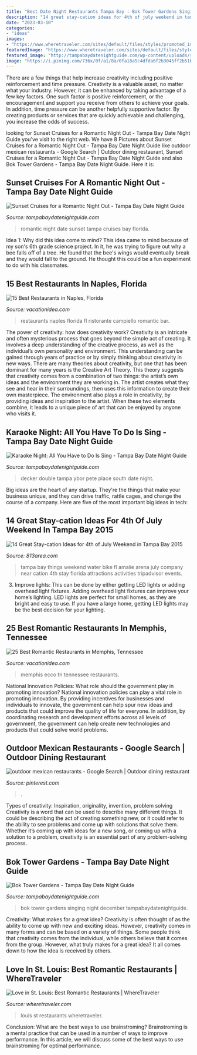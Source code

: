 ```yaml
---
title: "Best Date Night Restaurants Tampa Bay : Bok Tower Gardens Singing Night December Tampabaydatenightguide"
description: "14 great stay-cation ideas for 4th of july weekend in tampa bay 2015"
date: "2023-03-10"
categories:
- "ideas"
images:
- "https://www.wheretraveler.com/sites/default/files/styles/promoted_image_social_large/public/barcelonadec13.01.jpg?itok=IpN4RYBp"
featuredImage: "https://www.wheretraveler.com/sites/default/files/styles/promoted_image_social_large/public/barcelonadec13.01.jpg?itok=IpN4RYBp"
featured_image: "http://tampabaydatenightguide.com/wp-content/uploads/sites/2/2018/05/starship3.jpg"
image: "https://i.pinimg.com/736x/0f/a1/8a/0fa18a5c4dfda6f2b3045ff2b51b476a.jpg"
---
```



There are a few things that help increase creativity including positive reinforcement and time pressure.
Creativity is a valuable asset, no matter what your industry. However, it can be enhanced by taking advantage of a few key factors. One such factor is positive reinforcement, or the encouragement and support you receive from others to achieve your goals. In addition, time pressure can be another helpfully supportive factor. By creating products or services that are quickly achievable and challenging, you increase the odds of success.

	

		
looking for Sunset Cruises for a Romantic Night Out - Tampa Bay Date Night Guide you've visit to the right web. We have 8 Pictures about Sunset Cruises for a Romantic Night Out - Tampa Bay Date Night Guide like outdoor mexican restaurants - Google Search | Outdoor dining restaurant, Sunset Cruises for a Romantic Night Out - Tampa Bay Date Night Guide and also Bok Tower Gardens - Tampa Bay Date Night Guide. Here it is:
		
    
## Sunset Cruises For A Romantic Night Out - Tampa Bay Date Night Guide

<img loading=lazy src="http://tampabaydatenightguide.com/wp-content/uploads/sites/2/2018/05/starship3.jpg" onerror="this.onerror=null;this.src='https://tse2.mm.bing.net/th?id=OIP.CDy18oSK6pxn7270hU5zZwHaFF&amp;pid=15.1';" alt="Sunset Cruises for a Romantic Night Out - Tampa Bay Date Night Guide">

_Source: tampabaydatenightguide.com_

>romantic night date sunset tampa cruises bay florida. 

	

Idea 1: Why did this idea come to mind?
This idea came to mind because of my son's 6th grade science project. In it, he was trying to figure out why a bee falls off of a tree. He found that the bee's wings would eventually break and they would fall to the ground. He thought this could be a fun experiment to do with his classmates.

    
## 15 Best Restaurants In Naples, Florida

<img loading=lazy src="http://vacationidea.com/pix/img25Hy8R/restaurants/best-romantic-restaurants-in-naples-fl_g13_mobi.jpg" onerror="this.onerror=null;this.src='https://tse2.mm.bing.net/th?id=OIP.wpCCTeAq97ZDqBCMvSRqaAAAAA&amp;pid=15.1';" alt="15 Best Restaurants in Naples, Florida">

_Source: vacationidea.com_

>restaurants naples florida fl ristorante campiello romantic bar. 

	

The power of creativity: how does creativity work?
Creativity is an intricate and often mysterious process that goes beyond the simple act of creating. It involves a deep understanding of the creative process, as well as the individual’s own personality and environment. This understanding can be gained through years of practice or by simply thinking about creativity in new ways.
There are many theories about creativity, but one that has been dominant for many years is the Creative Art Theory. This theory suggests that creativity comes from a combination of two things: the artist’s own ideas and the environment they are working in. The artist creates what they see and hear in their surroundings, then uses this information to create their own masterpiece. The environment also plays a role in creativity, by providing ideas and inspiration to the artist. When these two elements combine, it leads to a unique piece of art that can be enjoyed by anyone who visits it.

    
## Karaoke Night: All You Have To Do Is Sing - Tampa Bay Date Night Guide

<img loading=lazy src="https://tampabaydatenightguide.com/wp-content/uploads/sites/2/2019/07/double-decker-ybor.jpg" onerror="this.onerror=null;this.src='https://tse1.mm.bing.net/th?id=OIP.o4PMtG8FAaz7DYSLHyJiCAD6D6&amp;pid=15.1';" alt="Karaoke Night: All You Have to Do Is Sing - Tampa Bay Date Night Guide">

_Source: tampabaydatenightguide.com_

>decker double tampa ybor pete place south date night. 

	

Big ideas are the heart of any startup. They're the things that make your business unique, and they can drive traffic, rattle cages, and change the course of a company. Here are five of the most important big ideas in tech: 

    
## 14 Great Stay-cation Ideas For 4th Of July Weekend In Tampa Bay 2015

<img loading=lazy src="https://s3.amazonaws.com/myareanetwork-photos/editorphotos/f/168234_17453_1435604339.jpg" onerror="this.onerror=null;this.src='https://tse3.mm.bing.net/th?id=OIP.kfAK-zIh-Nx3CcWbDidTcwHaE7&amp;pid=15.1';" alt="14 Great Stay-cation Ideas for 4th of July Weekend in Tampa Bay 2015">

_Source: 813area.com_

>tampa bay things weekend water bike fl amalie arena july company near cation 4th stay florida attractions activities tripadvisor events. 

	

3. Improve lights: This can be done by either getting LED lights or adding overhead light fixtures.
Adding overhead light fixtures can improve your home’s lighting. LED lights are perfect for small homes, as they are bright and easy to use. If you have a large home, getting LED lights may be the best decision for your lighting.

    
## 25 Best Romantic Restaurants In Memphis, Tennessee

<img loading=lazy src="http://vacationidea.com/pix/img25Hy8R/ideas/must-try-lunch-and-dinner-spots-in-memphis-tn_g13_mobi.jpg" onerror="this.onerror=null;this.src='https://tse3.mm.bing.net/th?id=OIP.kUCce4zW1C5rn2iTkcWXdAAAAA&amp;pid=15.1';" alt="25 Best Romantic Restaurants in Memphis, Tennessee">

_Source: vacationidea.com_

>memphis ecco tn tennessee restaurants. 

	

National Innovation Policies: What role should the government play in promoting innovation?
National innovation policies can play a vital role in promoting innovation. By providing incentives for businesses and individuals to innovate, the government can help spur new ideas and products that could improve the quality of life for everyone. In addition, by coordinating research and development efforts across all levels of government, the government can help create new technologies and products that could solve world problems.

    
## Outdoor Mexican Restaurants - Google Search | Outdoor Dining Restaurant

<img loading=lazy src="https://i.pinimg.com/736x/0f/a1/8a/0fa18a5c4dfda6f2b3045ff2b51b476a.jpg" onerror="this.onerror=null;this.src='https://tse1.mm.bing.net/th?id=OIP.xKvTGhZNu-voxHNajtlwOwHaE5&amp;pid=15.1';" alt="outdoor mexican restaurants - Google Search | Outdoor dining restaurant">

_Source: pinterest.com_

>. 

	

Types of creativity: Inspiration, originality, invention, problem solving
Creativity is a word that can be used to describe many different things. It could be describing the act of creating something new, or it could refer to the ability to see problems and come up with solutions that solve them. Whether it’s coming up with ideas for a new song, or coming up with a solution to a problem, creativity is an essential part of any problem-solving process.

    
## Bok Tower Gardens - Tampa Bay Date Night Guide

<img loading=lazy src="http://tampabaydatenightguide.com/wp-content/uploads/sites/2/2018/04/29197170_10155346173613671_5305150364297723904_n.jpg" onerror="this.onerror=null;this.src='https://tse1.mm.bing.net/th?id=OIP.Q1j_Y40msXZaSI_WHmqcDAHaE8&amp;pid=15.1';" alt="Bok Tower Gardens - Tampa Bay Date Night Guide">

_Source: tampabaydatenightguide.com_

>bok tower gardens singing night december tampabaydatenightguide. 

	

Creativity: What makes for a great idea?
Creativity is often thought of as the ability to come up with new and exciting ideas. However, creativity comes in many forms and can be based on a variety of things. Some people think that creativity comes from the individual, while others believe that it comes from the group. However, what truly makes for a great idea? It all comes down to how the idea is received by others.

    
## Love In St. Louis: Best Romantic Restaurants | WhereTraveler

<img loading=lazy src="https://www.wheretraveler.com/sites/default/files/styles/promoted_image_social_large/public/barcelonadec13.01.jpg?itok=IpN4RYBp" onerror="this.onerror=null;this.src='https://tse3.mm.bing.net/th?id=OIP.5WJvaUazxVQCo5GTOueCzgHaDZ&amp;pid=15.1';" alt="Love in St. Louis: Best Romantic Restaurants | WhereTraveler">

_Source: wheretraveler.com_

>louis st restaurants wheretraveler. 

	

Conclusion: What are the best ways to use brainstroming?
Brainstroming is a mental practice that can be used in a number of ways to improve performance. In this article, we will discuss some of the best ways to use brainstroming for optimal performance.

